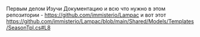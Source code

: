 Первым делом Изучи Документацию и всю что нужно в этом репозитории - https://github.com/immisterio/Lampac
 и вот этот https://github.com/immisterio/Lampac/blob/main/Shared/Models/Templates/SeasonTpl.cs#L8